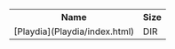 <table>
<tr><th>Name</th><th>Size</th></tr>
<tr><td>
[Playdia](Playdia/index.html)
</td><td>DIR</td></tr>
</table>
